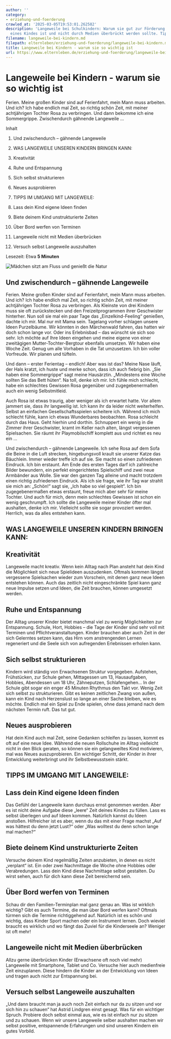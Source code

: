 ```yaml
---
author: ''
category:
- erziehung-und-foerderung
crawled_at: '2025-03-05T19:53:01.262582'
description: 'Langeweile bei Schulkindern: Warum sie gut zur Förderung der Kreativität
  eines Kindes ist und nicht durch Medien überbrückt werden sollte. Tipps für Eltern'
filename: langeweile-bei-kindern.md
filepath: elternleben/erziehung-und-foerderung/langeweile-bei-kindern.md
title: Langeweile bei Kindern - warum sie so wichtig ist
url: https://www.elternleben.de/erziehung-und-foerderung/langeweile-bei-kindern/
---
```


#  Langeweile bei Kindern - warum sie so wichtig ist

Ferien. Meine großen Kinder sind auf Ferienfahrt, mein Mann muss arbeiten. Und
ich? Ich habe endlich mal Zeit, so richtig schön Zeit, mit meiner achtjährigen
Tochter Rosa zu verbringen. Und dann bekomme ich eine Sommergrippe.
Zwischendurch gähnende Langeweile ...

Inhalt

1. Und zwischendurch – gähnende Langeweile

2. WAS LANGEWEILE UNSEREN KINDERN BRINGEN KANN:

3. Kreativität

4. Ruhe und Entspannung

5. Sich selbst strukturieren

6. Neues ausprobieren

7. TIPPS IM UMGANG MIT LANGEWEILE:

8. Lass dein Kind eigene Ideen finden

9. Biete deinem Kind unstrukturierte Zeiten

10. Über Bord werfen von Terminen

11. Langeweile nicht mit Medien überbrücken

12. Versuch selbst Langeweile auszuhalten

Lesezeit: Etwa **5 Minuten**

![Mädchen sitzt am Fluss und genießt die
Natur](/fileadmin/_processed_/d/6/csm_Tipps_Langeweile_bei_Kindern_warum_sie_so_wichtig_ist_fc67686e82.jpg)

##  Und zwischendurch – gähnende Langeweile

Ferien. Meine großen Kinder sind auf Ferienfahrt, mein Mann muss arbeiten. Und
ich? Ich habe endlich mal Zeit, so richtig schön Zeit, mit meiner achtjährigen
Tochter Rosa zu verbringen. Als Kleinste von drei Kindern muss sie oft
zurückstecken und den Freizeitprogrammen ihrer Geschwister hinterher. Nun soll
sie mal ein paar Tage das „Einzelkind-Feeling“ genießen, dachte ich mir. Mal
nur mit Mama sein. Tagelang vorher schlagen unsere Ideen Purzelbäume. Wir
könnten in den Märchenwald fahren, das hatten wir doch schon lange vor. Oder
ins Erlebnisbad – das wünscht sie sich soo sehr. Ich möchte auf Ihre Ideen
eingehen und meine eigene von einer zweitägigen Mutter-Tochter-Bergtour
ebenfalls umsetzen. Wir haben eine Woche Zeit. Genug um alle Vorhaben in die
Tat umzusetzen. Ich bin voller Vorfreude. Wir planen und tüfteln.  
  
Und dann – erster Ferientag – endlich! Aber was ist das? Meine Nase läuft, der
Hals kratzt, ich huste und merke schon, dass ich auch fiebrig bin. „Sie haben
eine Sommergrippe“ sagt meine Hausärztin. „Mindestens eine Woche sollten Sie
das Bett hüten“. Na toll, denke ich mir. Ich fühle mich schlecht, habe ein
schlechtes Gewissen Rosa gegenüber und zugegebenermaßen auch ein wenig
Selbstmitleid.  
  
Auch Rosa ist etwas traurig, aber weniger als ich erwartet hatte. Vor allem
jammert sie, dass ihr langweilig ist. Ich kann ihr da leider nicht
weiterhelfen. Selbst an einfachen Gesellschaftsspielen scheitere ich. Während
ich mich schlecht fühle, kann ich etwas Wunderbares beobachten. Rosa schleicht
durch das Haus. Geht hierhin und dorthin. Schnuppert ein wenig in die Zimmer
ihrer Geschwister, kramt im Keller nach alten, längst vergessenen Spielsachen.
Sie räumt ihr Playmobilschiff komplett aus und richtet es neu ein …  
  
Und zwischendurch – gähnende Langeweile. Ich sehe Rosa auf dem Sofa die Beine
in die Luft strecken, hingebungsvoll krault sie unserer Katze das Bäuchlein.
Immer wieder treffe ich auf sie. Sie macht so einen zufriedenen Eindruck. Ich
bin erstaunt. Am Ende des ersten Tages darf ich zahlreiche Bilder bewundern,
ein perfekt eingerichtetes Spielschiff und zwei neue Armbänder aus Wolle. Sie
war den ganzen Tag alleine und macht trotzdem einen richtig zufriedenen
Eindruck. Als ich sie frage, wie ihr Tag war strahlt sie mich an: „Schön!“
sagt sie, „Ich habe so viel gespielt“. Ich bin zugegebenermaßen etwas
erstaunt, freue mich aber sehr für meine Tochter. Und auch für mich, denn mein
schlechtes Gewissen ist schon ein wenig geschrumpft. Ich sollte die Langeweile
meiner Kinder öfter mal aushalten, denke ich mir. Vielleicht sollte sie sogar
provoziert werden. Herrlich, was da alles entstehen kann.

##  WAS LANGEWEILE UNSEREN KINDERN BRINGEN KANN:

##  Kreativität

Langeweile macht kreativ. Wenn kein Alltag nach Plan ansteht hat dein Kind die
Möglichkeit sich neue Spielideen auszudenken. Oftmals kommen längst vergessene
Spielsachen wieder zum Vorschein, mit denen ganz neue Ideen entstehen können.
Auch das zeitlich nicht eingeschränkte Spiel kann ganz neue Impulse setzen und
Ideen, die Zeit brauchen, können umgesetzt werden.

##  Ruhe und Entspannung

Der Alltag unserer Kinder bietet manchmal viel zu wenig Möglichkeiten zur
Entspannung. Schule, Hort, Hobbies – die Tage der Kinder sind sehr voll mit
Terminen und Pflichtveranstaltungen. Kinder brauchen aber auch Zeit in der
sich Gelerntes setzen kann, das Hirn vom anstrengenden Lernen regeneriert und
die Seele sich von aufregenden Erlebnissen erholen kann.

##  Sich selbst strukturieren

Kindern wird ständig von Erwachsenen Struktur vorgegeben. Aufstehen,
Frühstücken, zur Schule gehen, Mittagessen um 13, Hausaufgaben, Hobbies,
Abendessen um 18 Uhr, Zähneputzen, Schlafengehen… In der Schule gibt sogar ein
enger 45 Minuten Rhythmus den Takt vor. Wenig Zeit sich selbst zu
strukturieren. Gibt es keinen zeitlichen Zwang von außen, kann ein Kind nach
Herzenslust so lange an einer Sache bleiben, wie es möchte. Endlich mal ein
Spiel zu Ende spielen, ohne dass jemand nach dem nächsten Termin ruft. Das tut
gut.

##  Neues ausprobieren

Hat dein Kind auch mal Zeit, seine Gedanken schleifen zu lassen, kommt es oft
auf eine neue Idee. Während die neuen Rollschuhe im Alltag vielleicht nicht in
den Blick geraten, so können sie ein gelangweiltes Kind motivieren, mal was
Neues auszuprobieren. Ein wichtiger Schritt, der Kinder in ihrer Entwicklung
weiterbringt und ihr Selbstbewusstsein stärkt.

##  TIPPS IM UMGANG MIT LANGEWEILE:

##  Lass dein Kind eigene Ideen finden

Das Gefühl der Langeweile kann durchaus ernst genommen werden. Aber es ist
nicht deine Aufgabe diese „leere“ Zeit deines Kindes zu füllen. Lass es selbst
überlegen und auf Ideen kommen. Natürlich kannst du Ideen anstoßen.
Hilfreicher ist es aber, wenn du das mit einer Frage machst „Auf was hättest
du denn jetzt Lust?“ oder „Was wolltest du denn schon lange mal machen?“

##  Biete deinem Kind unstrukturierte Zeiten

Versuche deinem Kind regelmäßig Zeiten anzubieten, in denen es nicht
„verplant“ ist. Ein oder zwei Nachmittage die Woche ohne Hobbies oder
Verabredungen. Lass dein Kind diese Nachmittage selbst gestalten. Du wirst
sehen, auch für dich kann diese Zeit bereichernd sein.

##  Über Bord werfen von Terminen

Schau dir den Familien-Terminplan mal ganz genau an. Was ist wirklich wichtig?
Gibt es auch Termine, die man über Bord werfen kann? Oftmals türmen sich die
Termine richtiggehend auf. Natürlich ist es schön und wichtig, dass Kinder
Sport machen oder ein Instrument lernen. Doch wieviel braucht es wirklich und
wo fängt das Zuviel für die Kinderseele an? Weniger ist oft mehr!

##  Langeweile nicht mit Medien überbrücken

Allzu gerne überbrücken Kinder (Erwachsene oft noch viel mehr) Langeweile mit
Smartphone, Tablet und Co. Versuche hier auch medienfreie Zeit einzuplanen.
Diese hindern die Kinder an der Entwicklung von Ideen und tragen auch nicht
zur Entspannung bei.

##  Versuch selbst Langeweile auszuhalten

„Und dann braucht man ja auch noch Zeit einfach nur da zu sitzen und vor sich
hin zu schauen“ hat Astrid Lindgren einst gesagt. Was für ein wichtiger
Spruch. Probiere doch selbst einmal aus, wie es ist einfach nur zu sitzen und
zu schauen. Wenn wir unsere Langeweile selber aushalten machen wir selbst
positive, entspannende Erfahrungen und sind unseren Kindern ein gutes Vorbild.

